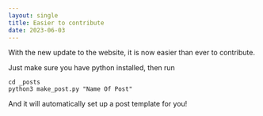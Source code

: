 ```yaml
---
layout: single
title: Easier to contribute
date: 2023-06-03
---
```


With the new update to the website, it is now easier than ever to contribute.

Just make sure you have python installed, then run

```
cd _posts
python3 make_post.py "Name Of Post"
```

And it will automatically set up a post template for you!
